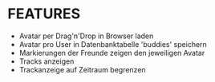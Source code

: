 FEATURES
========

 * Avatar per Drag'n'Drop in Browser laden
 * Avatar pro User in Datenbanktabelle 'buddies' speichern
 * Markierungen der Freunde zeigen den jeweiligen Avatar
 * Tracks anzeigen
 * Trackanzeige auf Zeitraum begrenzen
